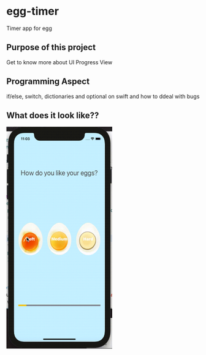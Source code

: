# egg-timer
Timer app for egg

## Purpose of this project
Get to know more about UI Progress View

## Programming Aspect
if/else, switch, dictionaries and optional on swift and how to ddeal with bugs 

## What does it look like??
<img src="https://github.com/Helen-Noe/egg-timer/blob/main/Egg-Timer-Demo.gif" width="276" height="580">
